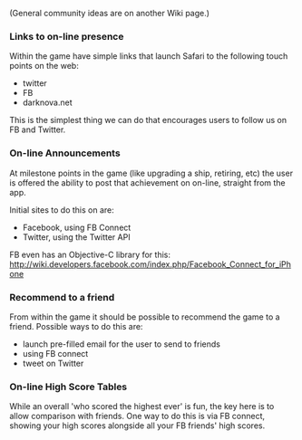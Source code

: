 (General community ideas are on another Wiki page.)

### Links to on-line presence ###
Within the game have simple links that launch Safari to the following touch points on the web:
- twitter
- FB
- darknova.net

This is the simplest thing we can do that encourages users to follow us on FB and Twitter.

### On-line Announcements ###
At milestone points in the game (like upgrading a ship, retiring, etc) the user is offered the ability to post that achievement on on-line, straight from the app.

Initial sites to do this on are:
  * Facebook, using FB Connect
  * Twitter, using the Twitter API

FB even has an Objective-C library for this: http://wiki.developers.facebook.com/index.php/Facebook_Connect_for_iPhone

### Recommend to a friend ###
From within the game it should be possible to recommend the game to a friend. Possible ways to do this are:
  * launch pre-filled email for the user to send to friends
  * using FB connect
  * tweet on Twitter

### On-line High Score Tables ###
While an overall 'who scored the highest ever' is fun, the key here is to allow comparison with friends. One way to do this is via FB connect, showing your high scores alongside all your FB friends' high scores.